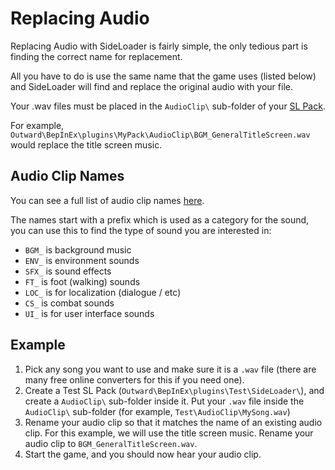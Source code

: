# Replacing Audio

Replacing Audio with SideLoader is fairly simple, the only tedious part is finding the correct name for replacement.

All you have to do is use the same name that the game uses (listed below) and SideLoader will find and replace the original audio with your file.

Your .wav files must be placed in the `AudioClip\` sub-folder of your [SL Pack](Basics/SLPacks).

For example, `Outward\BepInEx\plugins\MyPack\AudioClip\BGM_GeneralTitleScreen.wav` would replace the title screen music.

## Audio Clip Names

You can see a full list of audio clip names [here](API/Enums/Sounds.md).

The names start with a prefix which is used as a category for the sound, you can use this to find the type of sound you are interested in:
* `BGM_` is background music
* `ENV_` is environment sounds
* `SFX_` is sound effects
* `FT_` is foot (walking) sounds
* `LOC_` is for localization (dialogue / etc)
* `CS_` is combat sounds
* `UI_` is for user interface sounds

## Example

1. Pick any song you want to use and make sure it is a `.wav` file (there are many free online converters for this if you need one).
2. Create a Test SL Pack (`Outward\BepInEx\plugins\Test\SideLoader\`), and create a `AudioClip\` sub-folder inside it. Put your `.wav` file inside the `AudioClip\` sub-folder (for example, `Test\AudioClip\MySong.wav`)
3. Rename your audio clip so that it matches the name of an existing audio clip. For this example, we will use the title screen music. Rename your audio clip to `BGM_GeneralTitleScreen.wav`.
4. Start the game, and you should now hear your audio clip.